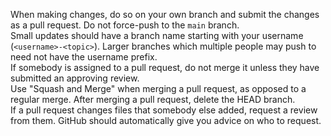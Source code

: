 When making changes, do so on your own branch and submit the changes as a pull request. Do not force-push to the `main` branch.<br>
Small updates should have a branch name starting with your username (`<username>-<topic>`). Larger branches which multiple people may push to need not have the username prefix.<br>
If somebody is assigned to a pull request, do not merge it unless they have submitted an approving review.<br>
Use "Squash and Merge" when merging a pull request, as opposed to a regular merge. After merging a pull request, delete the HEAD branch.<br>
If a pull request changes files that somebody else added, request a review from them. GitHub should automatically give you advice on who to request.<br>
